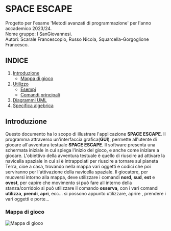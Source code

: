 # SPACE ESCAPE
Progetto per l'esame 'Metodi avanzati di programmazione' per l'anno accademico 2023/24. <br>
Nome gruppo: I SanGiovannesi.<br>
Autori: Scarale Francescopio, Russo Nicola, Squarcella-Gorgoglione Francesco.

## INDICE

1. [Introduzione](#introduzione)
   - [Mappa di gioco](#mappa_di_gioco)
2. [Utilizzo](#utilizzo)
   - [Esempi](#esempi)
   - [Comandi principali](#comandi-principali)
3. [Diagrammi UML](#Diagrammi_UML)
4. [Specifica algebrica](#specifica_algebrica)

## Introduzione
Questo documento ha lo scopo di illustrare l'applicazione **SPACE ESCAPE**.
Il programma attraverso un'interfaccia grafica(**GUI**), permette all'utente di giocare all'avventura testuale **SPACE ESCAPE**.
Il software presenta una schermata iniziale in cui spiega l'inizio del gioco, e anche come iniziare a giocare. 
L'obiettivo della avventura testuale è quello di riuscire ad attivare la navicella spaziale in cui si è intrappolati per riuscire a tornare sul pianeta Terra, cioe a casa, trovando nella mappa vari oggetti e codici che poi serviranno per 
l'attivazione della navicella spaziale. 
Il giocatore, per muoversi intorno alla mappa, deve utilizzare i comandi **nord**, **sud**, **est** e **ovest**, per capire che movimento si può fare all interno della stanza/corridoio
si può utilizzare il comando **osserva**, con i vari comandi **utilizza**, **prendi**, **apri**, ecc... si possono appunto utilizzare, aprire , prendere i vari oggetti e porte...

### Mappa di gioco
![Mappa di gioco](img/mappa_gioco.png)




